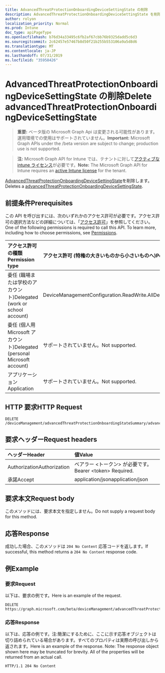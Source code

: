 ```yaml
---
title: AdvancedThreatProtectionOnboardingDeviceSettingState の削除
description: AdvancedThreatProtectionOnboardingDeviceSettingState を削除します。
author: rolyon
localization_priority: Normal
ms.prod: Intune
doc_type: apiPageType
ms.openlocfilehash: b76d34a33495c6fb2af67cbb76b9325dadd5c6d3
ms.sourcegitcommit: 2c62457e57467b8d50f21b255b553106a9a5d8d6
ms.translationtype: MT
ms.contentlocale: ja-JP
ms.lasthandoff: 07/31/2019
ms.locfileid: "35958426"
---
```

# <a name="delete-advancedthreatprotectiononboardingdevicesettingstate"></a><span data-ttu-id="36622-103">AdvancedThreatProtectionOnboardingDeviceSettingState の削除</span><span class="sxs-lookup"><span data-stu-id="36622-103">Delete advancedThreatProtectionOnboardingDeviceSettingState</span></span>

> <span data-ttu-id="36622-104">**重要:** ベータ版の Microsoft Graph Api は変更される可能性があります。運用環境での使用はサポートされていません。</span><span class="sxs-lookup"><span data-stu-id="36622-104">**Important:** Microsoft Graph APIs under the /beta version are subject to change; production use is not supported.</span></span>

> <span data-ttu-id="36622-105">**注:** Microsoft Graph API for Intune では、テナントに対して[アクティブな intune ライセンス](https://go.microsoft.com/fwlink/?linkid=839381)が必要です。</span><span class="sxs-lookup"><span data-stu-id="36622-105">**Note:** The Microsoft Graph API for Intune requires an [active Intune license](https://go.microsoft.com/fwlink/?linkid=839381) for the tenant.</span></span>

<span data-ttu-id="36622-106">[AdvancedThreatProtectionOnboardingDeviceSettingState](../resources/intune-deviceconfig-advancedthreatprotectiononboardingdevicesettingstate.md)を削除します。</span><span class="sxs-lookup"><span data-stu-id="36622-106">Deletes a [advancedThreatProtectionOnboardingDeviceSettingState](../resources/intune-deviceconfig-advancedthreatprotectiononboardingdevicesettingstate.md).</span></span>

## <a name="prerequisites"></a><span data-ttu-id="36622-107">前提条件</span><span class="sxs-lookup"><span data-stu-id="36622-107">Prerequisites</span></span>
<span data-ttu-id="36622-p101">この API を呼び出すには、次のいずれかのアクセス許可が必要です。アクセス許可の選択方法などの詳細については、「[アクセス許可](/graph/permissions-reference)」を参照してください。</span><span class="sxs-lookup"><span data-stu-id="36622-p101">One of the following permissions is required to call this API. To learn more, including how to choose permissions, see [Permissions](/graph/permissions-reference).</span></span>

|<span data-ttu-id="36622-110">アクセス許可の種類</span><span class="sxs-lookup"><span data-stu-id="36622-110">Permission type</span></span>|<span data-ttu-id="36622-111">アクセス許可 (特権の大きいものから小さいものへ)</span><span class="sxs-lookup"><span data-stu-id="36622-111">Permissions (from most to least privileged)</span></span>|
|:---|:---|
|<span data-ttu-id="36622-112">委任 (職場または学校のアカウント)</span><span class="sxs-lookup"><span data-stu-id="36622-112">Delegated (work or school account)</span></span>|<span data-ttu-id="36622-113">DeviceManagementConfiguration.ReadWrite.All</span><span class="sxs-lookup"><span data-stu-id="36622-113">DeviceManagementConfiguration.ReadWrite.All</span></span>|
|<span data-ttu-id="36622-114">委任 (個人用 Microsoft アカウント)</span><span class="sxs-lookup"><span data-stu-id="36622-114">Delegated (personal Microsoft account)</span></span>|<span data-ttu-id="36622-115">サポートされていません。</span><span class="sxs-lookup"><span data-stu-id="36622-115">Not supported.</span></span>|
|<span data-ttu-id="36622-116">アプリケーション</span><span class="sxs-lookup"><span data-stu-id="36622-116">Application</span></span>|<span data-ttu-id="36622-117">サポートされていません。</span><span class="sxs-lookup"><span data-stu-id="36622-117">Not supported.</span></span>|

## <a name="http-request"></a><span data-ttu-id="36622-118">HTTP 要求</span><span class="sxs-lookup"><span data-stu-id="36622-118">HTTP Request</span></span>
<!-- {
  "blockType": "ignored"
}
-->
``` http
DELETE /deviceManagement/advancedThreatProtectionOnboardingStateSummary/advancedThreatProtectionOnboardingDeviceSettingStates/{advancedThreatProtectionOnboardingDeviceSettingStateId}
```

## <a name="request-headers"></a><span data-ttu-id="36622-119">要求ヘッダー</span><span class="sxs-lookup"><span data-stu-id="36622-119">Request headers</span></span>
|<span data-ttu-id="36622-120">ヘッダー</span><span class="sxs-lookup"><span data-stu-id="36622-120">Header</span></span>|<span data-ttu-id="36622-121">値</span><span class="sxs-lookup"><span data-stu-id="36622-121">Value</span></span>|
|:---|:---|
|<span data-ttu-id="36622-122">Authorization</span><span class="sxs-lookup"><span data-stu-id="36622-122">Authorization</span></span>|<span data-ttu-id="36622-123">ベアラー &lt;トークン&gt; が必要です。</span><span class="sxs-lookup"><span data-stu-id="36622-123">Bearer &lt;token&gt; Required.</span></span>|
|<span data-ttu-id="36622-124">承諾</span><span class="sxs-lookup"><span data-stu-id="36622-124">Accept</span></span>|<span data-ttu-id="36622-125">application/json</span><span class="sxs-lookup"><span data-stu-id="36622-125">application/json</span></span>|

## <a name="request-body"></a><span data-ttu-id="36622-126">要求本文</span><span class="sxs-lookup"><span data-stu-id="36622-126">Request body</span></span>
<span data-ttu-id="36622-127">このメソッドには、要求本文を指定しません。</span><span class="sxs-lookup"><span data-stu-id="36622-127">Do not supply a request body for this method.</span></span>

## <a name="response"></a><span data-ttu-id="36622-128">応答</span><span class="sxs-lookup"><span data-stu-id="36622-128">Response</span></span>
<span data-ttu-id="36622-129">成功した場合、このメソッドは `204 No Content` 応答コードを返します。</span><span class="sxs-lookup"><span data-stu-id="36622-129">If successful, this method returns a `204 No Content` response code.</span></span>

## <a name="example"></a><span data-ttu-id="36622-130">例</span><span class="sxs-lookup"><span data-stu-id="36622-130">Example</span></span>

### <a name="request"></a><span data-ttu-id="36622-131">要求</span><span class="sxs-lookup"><span data-stu-id="36622-131">Request</span></span>
<span data-ttu-id="36622-132">以下は、要求の例です。</span><span class="sxs-lookup"><span data-stu-id="36622-132">Here is an example of the request.</span></span>
``` http
DELETE https://graph.microsoft.com/beta/deviceManagement/advancedThreatProtectionOnboardingStateSummary/advancedThreatProtectionOnboardingDeviceSettingStates/{advancedThreatProtectionOnboardingDeviceSettingStateId}
```

### <a name="response"></a><span data-ttu-id="36622-133">応答</span><span class="sxs-lookup"><span data-stu-id="36622-133">Response</span></span>
<span data-ttu-id="36622-p102">以下は、応答の例です。注:簡潔にするために、ここに示す応答オブジェクトは切り詰められている場合があります。すべてのプロパティは実際の呼び出しから返されます。</span><span class="sxs-lookup"><span data-stu-id="36622-p102">Here is an example of the response. Note: The response object shown here may be truncated for brevity. All of the properties will be returned from an actual call.</span></span>
``` http
HTTP/1.1 204 No Content
```





